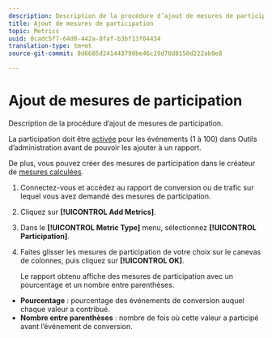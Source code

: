 ```yaml
---
description: Description de la procédure d’ajout de mesures de participation.
title: Ajout de mesures de participation
topic: Metrics
uuid: 0cadc5f7-64d0-442a-8faf-b3bf13f04434
translation-type: tm+mt
source-git-commit: 8d6685d241443798be46c19d70d8150d222ab9e8

---
```



# Ajout de mesures de participation

Description de la procédure d’ajout de mesures de participation.

La participation doit être [activée](/help/components/c-variables/c-metrics/metrics-participation.md) pour les événements (1 à 100) dans Outils d’administration avant de pouvoir les ajouter à un rapport.

De plus, vous pouvez créer des mesures de participation dans le créateur de [mesures calculées](https://docs.adobe.com/content/help/en/analytics/components/calculated-metrics/calcmetric-workflow/participation-metric.html).

1. Connectez-vous et accédez au rapport de conversion ou de trafic sur lequel vous avez demandé des mesures de participation.
1. Cliquez sur **[!UICONTROL Add Metrics]**.
1. Dans le **[!UICONTROL Metric Type]** menu, sélectionnez **[!UICONTROL Participation]**.
1. Faites glisser les mesures de participation de votre choix sur le canevas de colonnes, puis cliquez sur **[!UICONTROL OK]**.

   Le rapport obtenu affiche des mesures de participation avec un pourcentage et un nombre entre parenthèses.

* **Pourcentage** : pourcentage des événements de conversion auquel chaque valeur a contribué.
* **Nombre entre parenthèses** : nombre de fois où cette valeur a participé avant l’événement de conversion.

